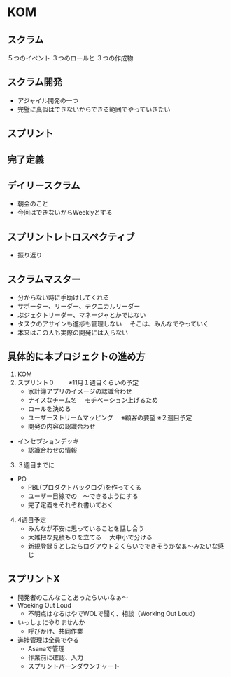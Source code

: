 # KOM

## スクラム
５つのイベント
３つのロールと
３つの作成物

## スクラム開発
- アジャイル開発の一つ
- 完璧に真似はできないからできる範囲でやっていきたい

## スプリント

## 完了定義

## デイリースクラム
- 朝会のこと
- 今回はできないからWeeklyとする

## スプリントレトロスペクティブ
- 振り返り

## スクラムマスター
- 分からない時に手助けしてくれる
- サポーター、リーダー、テクニカルリーダー
- ぷジェクトリーダー、マネージャとかではない
- タスクのアサインも進捗も管理しない
　そこは、みんなでやっていく
- 本来はこの人も実際の開発には入らない


## 具体的に本プロジェクトの進め方

1. KOM
2. スプリント０
　　※11月１週目くらいの予定
   - 家計簿アプリのイメージの認識合わせ
   - ナイスなチーム名
   　モチベーション上げるため
   - ロールを決める
   - ユーザーストリームマッピング
   　※顧客の要望
   ※２週目予定
   - 開発の内容の認識合わせ

- インセプションデッキ
  - 認識合わせの情報

3. ３週目までに
- PO
  - PBL(プロダクトバックログ)を作ってくる
  - ユーザー目線での　〜できるようにする
  - 完了定義をそれぞれ書いておく

4. 4週目予定
   - みんなが不安に思っていることを話し合う
   - 大雑把な見積もりを立てる
   　大中小で分ける
   - 新規登録５としたらログアウト２くらいでできそうかなぁ〜みたいな感じ

## スプリントX
- 開発者のこんなことあったらいいなぁ〜
- Woeking Out Loud
  - 不明点はなるはやでWOLで聞く、相談（Working Out Loud）
- いっしょにやりませんか
  - 呼びかけ、共同作業
- 進捗管理は全員でやる
  -  Asanaで管理
  -  作業前に確認、入力
  -  スプリントバーンダウンチャート